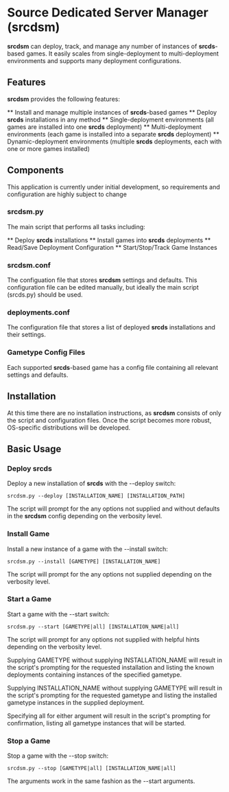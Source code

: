 Source Dedicated Server Manager (**srcdsm**)
=======================================

**srcdsm** can deploy, track, and manage any number of instances of
**srcds**-based games.  It easily scales from single-deployment to
multi-deployment environments and supports many deployment
configurations.

Features
--------

**srcdsm** provides the following features:

** Install and manage multiple instances of **srcds**-based games
** Deploy **srcds** installations in any method
	** Single-deployment environments (all games are installed into one **srcds** deployment)
	** Multi-deployment environments (each game is installed into a separate **srcds** deployment)
	** Dynamic-deployment environments (multiple **srcds** deployments, each with one or more games installed) 


Components
------------

This application is currently under initial development,
so requirements and configuration are highly subject to change


### srcdsm.py

The main script that performs all tasks including:

** Deploy **srcds** installations
** Install games into **srcds** deployments
** Read/Save Deployment Configuration
** Start/Stop/Track Game Instances

### srcdsm.conf

The configuation file that stores **srcdsm** settings and defaults.  This
configuration file can be edited manually, but ideally the main script
(srcds.py) should be used.

### deployments.conf

The configuration file that stores a list of deployed **srcds** installations
and their settings.

### Gametype Config Files

Each supported **srcds**-based game has a config file containing all relevant
settings and defaults.


Installation
-----------

At this time there are no installation instructions, as **srcdsm** consists of
only the script and configuration files.  Once the script becomes more robust,
OS-specific distributions will be developed.


Basic Usage
-----------

### Deploy **srcds**

Deploy a new installation of **srcds** with the --deploy switch:

	srcdsm.py --deploy [INSTALLATION_NAME] [INSTALLATION_PATH]

The script will prompt for the any options not supplied and without
defaults in the **srcdsm** config depending on the verbosity level.

### Install Game

Install a new instance of a game with the --install switch:

	srcdsm.py --install [GAMETYPE] [INSTALLATION_NAME]

The script will prompt for the any options not supplied depending on
the verbosity level.

### Start a Game

Start a game with the --start switch:

	srcdsm.py --start [GAMETYPE|all] [INSTALLATION_NAME|all]

The script will prompt for any options not supplied with helpful
hints depending on the verbosity level.

Supplying GAMETYPE without supplying INSTALLATION_NAME will result
in the script's prompting for the requested installation and listing
the known deployments containing instances of the specified gametype.

Supplying INSTALLATION_NAME without supplying GAMETYPE will result
in the script's prompting for the requested gametype and listing
the installed gametype instances in the supplied deployment.

Specifying all for either argument will result in the script's
prompting for confirmation, listing all gametype instances that will
be started.  

### Stop a Game

Stop a game with the --stop switch:

	srcdsm.py --stop [GAMETYPE|all] [INSTALLATION_NAME|all]

The arguments work in the same fashion as the --start arguments.

